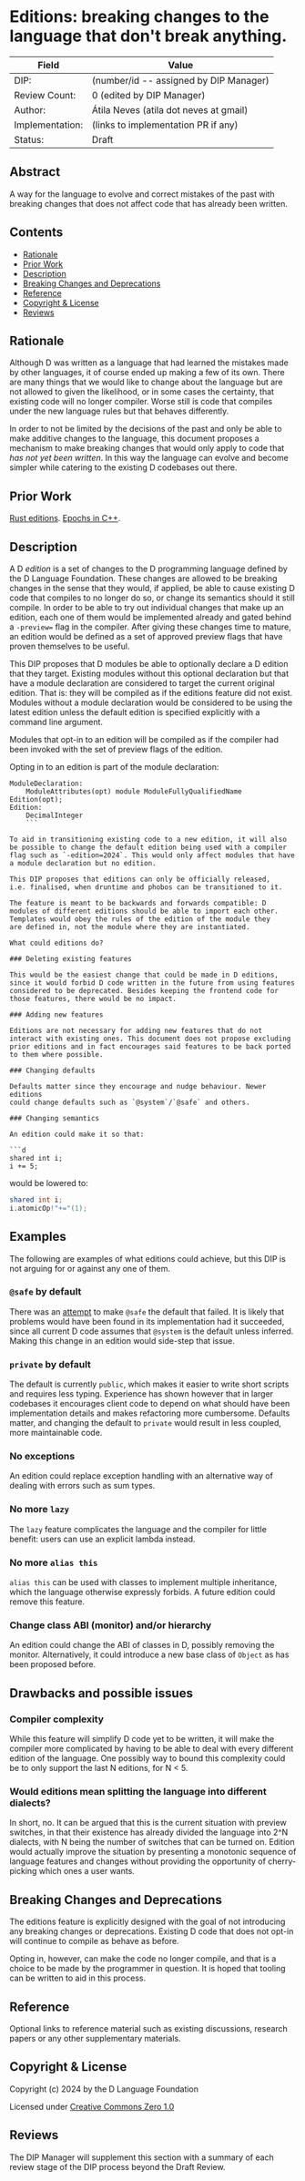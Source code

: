 # Editions: breaking changes to the language that don't break anything.

| Field           | Value                                                           |
|-----------------|-----------------------------------------------------------------|
| DIP:            | (number/id -- assigned by DIP Manager)                          |
| Review Count:   | 0 (edited by DIP Manager)                                       |
| Author:         | Átila Neves (atila dot neves at gmail)                          |
| Implementation: | (links to implementation PR if any)                             |
| Status:         | Draft                                                           |

## Abstract

A way for the language to evolve and correct mistakes of the past with
breaking changes that does not affect code that has already been
written.


## Contents
* [Rationale](#rationale)
* [Prior Work](#prior-work)
* [Description](#description)
* [Breaking Changes and Deprecations](#breaking-changes-and-deprecations)
* [Reference](#reference)
* [Copyright & License](#copyright--license)
* [Reviews](#reviews)

## Rationale

Although D was written as a language that had learned the mistakes
made by other languages, it of course ended up making a few of its
own. There are many things that we would like to change about the
language but are not allowed to given the likelihood, or in some cases
the certainty, that existing code will no longer compiler. Worse still
is code that compiles under the new language rules but that behaves
differently.

In order to not be limited by the decisions of the past and only be
able to make additive changes to the language, this document proposes
a mechanism to make breaking changes that would only apply to code
that *has not yet been written*. In this way the language can evolve
and become simpler while catering to the existing D codebases out
there.


## Prior Work

[Rust editions](https://rust-lang.github.io/rfcs/2052-epochs.html).
[Epochs in C++](https://www.open-std.org/jtc1/sc22/wg21/docs/papers/2019/p1881r0.html).


## Description
A D *edition* is a set of changes to the D programming language
defined by the D Language Foundation. These changes are allowed to be
breaking changes in the sense that they would, if applied, be able to
cause existing D code that compiles to no longer do so, or change its
semantics should it still compile. In order to be able to try out
individual changes that make up an edition, each one of them would be
implemented already and gated behind a `-preview=` flag in the
compiler. After giving these changes time to mature, an edition would
be defined as a set of approved preview flags that have proven
themselves to be useful.

This DIP proposes that D modules be able to optionally declare a D
edition that they target. Existing modules without this optional
declaration but that have a module declaration are considered to
target the current original edition. That is: they will be compiled as
if the editions feature did not exist. Modules without a module
declaration would be considered to be using the latest edition unless
the default edition is specified explicitly with a command line
argument.

Modules that opt-in to an edition will be compiled as if the compiler
had been invoked with the set of preview flags of the edition.

Opting in to an edition is part of the module declaration:

```Grammar
ModuleDeclaration:
    ModuleAttributes(opt) module ModuleFullyQualifiedName Edition(opt);
Edition:
    DecimalInteger
    ```

To aid in transitioning existing code to a new edition, it will also
be possible to change the default edition being used with a compiler
flag such as `-edition=2024`. This would only affect modules that have
a module declaration but no edition.

This DIP proposes that editions can only be officially released,
i.e. finalised, when druntime and phobos can be transitioned to it.

The feature is meant to be backwards and forwards compatible: D
modules of different editions should be able to import each other.
Templates would obey the rules of the edition of the module they
are defined in, not the module where they are instantiated.

What could editions do?

### Deleting existing features

This would be the easiest change that could be made in D editions,
since it would forbid D code written in the future from using features
considered to be deprecated. Besides keeping the frontend code for
those features, there would be no impact.

### Adding new features

Editions are not necessary for adding new features that do not
interact with existing ones. This document does not propose excluding
prior editions and in fact encourages said features to be back ported
to them where possible.

### Changing defaults

Defaults matter since they encourage and nudge behaviour. Newer editions
could change defaults such as `@system`/`@safe` and others.

### Changing semantics

An edition could make it so that:

```d
shared int i;
i += 5;
```

would be lowered to:

```d
shared int i;
i.atomicOp!"+="(1);
```

## Examples

The following are examples of what editions could achieve, but this
DIP is not arguing for or against any one of them.

### `@safe` by default

There was an
[attempt](https://github.com/dlang/DIPs/blob/master/DIPs/rejected/DIP1028.md)
to make `@safe` the default that failed. It is likely that problems
would have been found in its implementation had it succeeded, since
all current D code assumes that `@system` is the default unless
inferred. Making this change in an edition would side-step that issue.

### `private` by default

The default is currently `public`, which makes it easier to write
short scripts and requires less typing. Experience has shown however
that in larger codebases it encourages client code to depend on what
should have been implementation details and makes refactoring more
cumbersome. Defaults matter, and changing the default to `private`
would result in less coupled, more maintainable code.

### No exceptions

An edition could replace exception handling with an alternative way
of dealing with errors such as sum types.

### No more `lazy`

The `lazy` feature complicates the language and the compiler for
little benefit: users can use an explicit lambda instead.

### No more `alias this`

`alias this` can be used with classes to implement multiple inheritance,
which the language otherwise expressly forbids. A future edition could
remove this feature.

### Change class ABI (monitor) and/or hierarchy

An edition could change the ABI of classes in D, possibly removing the
monitor. Alternatively, it could introduce a new base class of
`Object` as has been proposed before.


## Drawbacks and possible issues

### Compiler complexity

While this feature will simplify D code yet to be written, it will
make the compiler more complicated by having to be able to deal with
every different edition of the language. One possibly way to bound
this complexity could be to only support the last N editions, for
N < 5.


### Would editions mean splitting the language into different dialects?

In short, no. It can be argued that this is the current situation with
preview switches, in that their existence has already divided the
language into 2^N dialects, with N being the number of switches that
can be turned on. Edition would actually improve the situation by
presenting a monotonic sequence of language features and changes
without providing the opportunity of cherry-picking which ones a user
wants.


## Breaking Changes and Deprecations

The editions feature is explicitly designed with the goal of not
introducing any breaking changes or deprecations. Existing D code that
does not opt-in will continue to compile as behave as before.

Opting in, however, can make the code no longer compile, and that is a
choice to be made by the programmer in question. It is hoped that tooling
can be written to aid in this process.


## Reference

Optional links to reference material such as existing discussions,
research papers or any other supplementary materials.


## Copyright & License

Copyright (c) 2024 by the D Language Foundation

Licensed under [Creative Commons Zero 1.0](https://creativecommons.org/publicdomain/zero/1.0/legalcode.txt)


## Reviews

The DIP Manager will supplement this section with a summary of each review stage
of the DIP process beyond the Draft Review.
